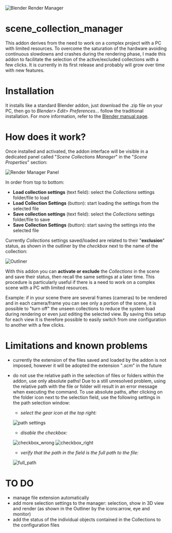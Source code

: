 ![Blender Render Manager](https://www.joaulo.com/media/projects/project_scene-collection-manager/preview_big.jpg)
# scene_collection_manager

This addon derives from the need to work on a complex project with a PC with limited resources. To overcome the saturation of the hardware avoiding continuous slowdowns and crashes during the rendering phase, I made this addon to facilitate the selection of the active/excluded collections with a few clicks. It is currently in its first release and probably will grow over time with new features.


# Installation

It installs like a standard Blender addon, just download the .zip file on your PC, then go to *Blender> Edit> Preferences...* follow the traditional installation. For more information, refer to the [Blender manual page](https://docs.blender.org/manual/en/latest/editors/preferences/addons.html?highlight=preferences).


# How does it work?

Once installed and activated, the addon interface will be visible in a dedicated panel called "*Scene Collections Manager*" in the "*Scene Properties*" section:

![Render Manager Panel](https://www.joaulo.com/media/uploads/2020/04/27/screenshot_20200427_131135_WzRKDyv.jpeg)

In order from top to bottom:

* **Load collection settings** (text field): select the *Collections* settings folder/file to load
* **Load Collection Settings** (button): start loading the settings from the selected file
* **Save collection settings** (text field): select the *Collections* settings folder/file to save
* **Save Collection Settings** (button): start saving the settings into the selected file

Currently *Collections* settings saved/loaded are related to their "**exclusion**" status, as shown in the outliner by the *checkbox* next to the name of the collection:

![Outliner](https://www.joaulo.com/media/uploads/2020/04/27/screenshot_20200427_143056.jpeg)

With this addon you can **activate or exclude** the *Collections* in the scene and save their status, then recall the same settings at a later time. This procedure is particularly useful if there is a need to work on a complex scene with a PC with limited resources.

Example: if in your scene there are several frames (cameras) to be rendered and in each camera/frame you can see only a portion of the scene, it is possible to "turn off" the unseen collections to reduce the system load during rendering or even just editing the selected view. By saving this setup for each view it is therefore possible to easily switch from one configuration to another with a few clicks.


# Limitations and known problems

* currently the extension of the files saved and loaded by the addon is not imposed, however it will be adopted the extension "*.scm*" in the future
* do not use the relative path in the selection of files or folders within the addon, use only absolute paths! Due to a still unresolved problem, using the relative path with the file or folder will result in an error message when executing the command. To use absolute paths, after clicking on the folder icon next to the selection field, use the following settings in the path selection window:

   * *select the gear icon at the top right:*

   ![path settings](https://www.joaulo.com/media/uploads/2020/05/10/screenshot_20200426_211442.jpeg)

   * *disable the checkbox:*

   ![checkbox_wrong](https://www.joaulo.com/media/uploads/2020/04/26/screenshot_20200426_211522.jpeg)
   ![checkbox_right](https://www.joaulo.com/media/uploads/2020/04/26/screenshot_20200426_211731.jpeg)

   * *verify that the path in the field is the full path to the file:*

   ![full_path](https://www.joaulo.com/media/uploads/2020/04/27/screenshot_20200427_131432.jpeg)


# TO DO

* manage file extension automatically
* add more selection settings to the manager: selection, show in 3D view and render (as shown in the Outliner by the icons:arrow, eye and monitor)
* add the status of the individual objects contained in the Collections to the configuration files
